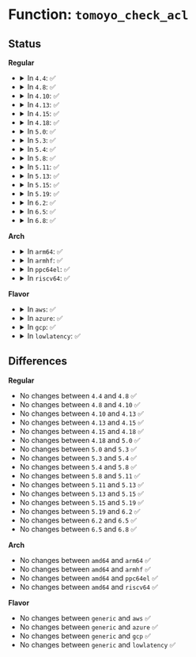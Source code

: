 # Function: <code>tomoyo_check_acl</code>

## Status
<b>Regular</b>
<ul>
<li>
<details>
<summary>In <code>4.4</code>: ✅</summary>

```c
void tomoyo_check_acl(struct tomoyo_request_info *r, bool (*check_entry)(struct tomoyo_request_info *, const struct tomoyo_acl_info *));
```

**Collision:** Unique Global

**Inline:** No

**Transformation:** False

**Instances:**

```
In security/tomoyo/domain.c (ffffffff8136d6e0)
Location: security/tomoyo/domain.c:156
Inline: False
Direct callers:
  - security/tomoyo/environ.c:tomoyo_env_perm
  - security/tomoyo/file.c:tomoyo_execute_permission
  - security/tomoyo/file.c:tomoyo_path_number_perm
  - security/tomoyo/file.c:tomoyo_mkdev_perm
  - security/tomoyo/file.c:tomoyo_path2_perm
  - security/tomoyo/mount.c:tomoyo_mount_acl
  - security/tomoyo/network.c:tomoyo_unix_entry
  - security/tomoyo/securityfs_if.c:tomoyo_write_self
```
**Symbols:**

```
ffffffff8136d6e0-ffffffff8136d798: tomoyo_check_acl (STB_GLOBAL)
```
</details>
</li>
<li>
<details>
<summary>In <code>4.8</code>: ✅</summary>

```c
void tomoyo_check_acl(struct tomoyo_request_info *r, bool (*check_entry)(struct tomoyo_request_info *, const struct tomoyo_acl_info *));
```

**Collision:** Unique Global

**Inline:** No

**Transformation:** False

**Instances:**

```
In security/tomoyo/domain.c (ffffffff813a3920)
Location: security/tomoyo/domain.c:156
Inline: False
Direct callers:
  - security/tomoyo/environ.c:tomoyo_env_perm
  - security/tomoyo/file.c:tomoyo_path2_perm
  - security/tomoyo/file.c:tomoyo_mkdev_perm
  - security/tomoyo/file.c:tomoyo_path_number_perm
  - security/tomoyo/file.c:tomoyo_execute_permission
  - security/tomoyo/mount.c:tomoyo_mount_acl
  - security/tomoyo/network.c:tomoyo_unix_entry
  - security/tomoyo/securityfs_if.c:tomoyo_write_self
```
**Symbols:**

```
ffffffff813a3920-ffffffff813a39de: tomoyo_check_acl (STB_GLOBAL)
```
</details>
</li>
<li>
<details>
<summary>In <code>4.10</code>: ✅</summary>

```c
void tomoyo_check_acl(struct tomoyo_request_info *r, bool (*check_entry)(struct tomoyo_request_info *, const struct tomoyo_acl_info *));
```

**Collision:** Unique Global

**Inline:** No

**Transformation:** False

**Instances:**

```
In security/tomoyo/domain.c (ffffffff813ba4a0)
Location: security/tomoyo/domain.c:156
Inline: False
Direct callers:
  - security/tomoyo/environ.c:tomoyo_env_perm
  - security/tomoyo/file.c:tomoyo_path2_perm
  - security/tomoyo/file.c:tomoyo_mkdev_perm
  - security/tomoyo/file.c:tomoyo_path_number_perm
  - security/tomoyo/file.c:tomoyo_execute_permission
  - security/tomoyo/mount.c:tomoyo_mount_acl
  - security/tomoyo/network.c:tomoyo_unix_entry
  - security/tomoyo/securityfs_if.c:tomoyo_write_self
```
**Symbols:**

```
ffffffff813ba4a0-ffffffff813ba55e: tomoyo_check_acl (STB_GLOBAL)
```
</details>
</li>
<li>
<details>
<summary>In <code>4.13</code>: ✅</summary>

```c
void tomoyo_check_acl(struct tomoyo_request_info *r, bool (*check_entry)(struct tomoyo_request_info *, const struct tomoyo_acl_info *));
```

**Collision:** Unique Global

**Inline:** No

**Transformation:** False

**Instances:**

```
In security/tomoyo/domain.c (ffffffff813d0d30)
Location: security/tomoyo/domain.c:158
Inline: False
Direct callers:
  - security/tomoyo/environ.c:tomoyo_env_perm
  - security/tomoyo/file.c:tomoyo_path2_perm
  - security/tomoyo/file.c:tomoyo_mkdev_perm
  - security/tomoyo/file.c:tomoyo_path_number_perm
  - security/tomoyo/file.c:tomoyo_execute_permission
  - security/tomoyo/mount.c:tomoyo_mount_acl
  - security/tomoyo/network.c:tomoyo_unix_entry
  - security/tomoyo/securityfs_if.c:tomoyo_write_self
```
**Symbols:**

```
ffffffff813d0d30-ffffffff813d0def: tomoyo_check_acl (STB_GLOBAL)
```
</details>
</li>
<li>
<details>
<summary>In <code>4.15</code>: ✅</summary>

```c
void tomoyo_check_acl(struct tomoyo_request_info *r, bool (*check_entry)(struct tomoyo_request_info *, const struct tomoyo_acl_info *));
```

**Collision:** Unique Global

**Inline:** No

**Transformation:** False

**Instances:**

```
In security/tomoyo/domain.c (ffffffff813f71e0)
Location: security/tomoyo/domain.c:159
Inline: False
Direct callers:
  - security/tomoyo/environ.c:tomoyo_env_perm
  - security/tomoyo/file.c:tomoyo_path2_perm
  - security/tomoyo/file.c:tomoyo_mkdev_perm
  - security/tomoyo/file.c:tomoyo_path_number_perm
  - security/tomoyo/file.c:tomoyo_execute_permission
  - security/tomoyo/mount.c:tomoyo_mount_acl
  - security/tomoyo/network.c:tomoyo_unix_entry
  - security/tomoyo/securityfs_if.c:tomoyo_write_self
```
**Symbols:**

```
ffffffff813f71e0-ffffffff813f72a1: tomoyo_check_acl (STB_GLOBAL)
```
</details>
</li>
<li>
<details>
<summary>In <code>4.18</code>: ✅</summary>

```c
void tomoyo_check_acl(struct tomoyo_request_info *r, bool (*check_entry)(struct tomoyo_request_info *, const struct tomoyo_acl_info *));
```

**Collision:** Unique Global

**Inline:** No

**Transformation:** False

**Instances:**

```
In security/tomoyo/domain.c (ffffffff814281b0)
Location: security/tomoyo/domain.c:159
Inline: False
Direct callers:
  - security/tomoyo/environ.c:tomoyo_env_perm
  - security/tomoyo/file.c:tomoyo_path2_perm
  - security/tomoyo/file.c:tomoyo_mkdev_perm
  - security/tomoyo/file.c:tomoyo_path_number_perm
  - security/tomoyo/file.c:tomoyo_execute_permission
  - security/tomoyo/mount.c:tomoyo_mount_acl
  - security/tomoyo/network.c:tomoyo_unix_entry
  - security/tomoyo/securityfs_if.c:tomoyo_write_self
```
**Symbols:**

```
ffffffff814281b0-ffffffff81428277: tomoyo_check_acl (STB_GLOBAL)
```
</details>
</li>
<li>
<details>
<summary>In <code>5.0</code>: ✅</summary>

```c
void tomoyo_check_acl(struct tomoyo_request_info *r, bool (*check_entry)(struct tomoyo_request_info *, const struct tomoyo_acl_info *));
```

**Collision:** Unique Global

**Inline:** No

**Transformation:** False

**Instances:**

```
In security/tomoyo/domain.c (ffffffff81444a60)
Location: security/tomoyo/domain.c:159
Inline: False
Direct callers:
  - security/tomoyo/environ.c:tomoyo_env_perm
  - security/tomoyo/file.c:tomoyo_path2_perm
  - security/tomoyo/file.c:tomoyo_mkdev_perm
  - security/tomoyo/file.c:tomoyo_path_number_perm
  - security/tomoyo/file.c:tomoyo_execute_permission
  - security/tomoyo/mount.c:tomoyo_mount_acl
  - security/tomoyo/network.c:tomoyo_unix_entry
  - security/tomoyo/securityfs_if.c:tomoyo_write_self
```
**Symbols:**

```
ffffffff81444a60-ffffffff81444b27: tomoyo_check_acl (STB_GLOBAL)
```
</details>
</li>
<li>
<details>
<summary>In <code>5.3</code>: ✅</summary>

```c
void tomoyo_check_acl(struct tomoyo_request_info *r, bool (*check_entry)(struct tomoyo_request_info *, const struct tomoyo_acl_info *));
```

**Collision:** Unique Global

**Inline:** No

**Transformation:** False

**Instances:**

```
In security/tomoyo/domain.c (ffffffff81472740)
Location: security/tomoyo/domain.c:159
Inline: False
Direct callers:
  - security/tomoyo/environ.c:tomoyo_env_perm
  - security/tomoyo/file.c:tomoyo_path2_perm
  - security/tomoyo/file.c:tomoyo_mkdev_perm
  - security/tomoyo/file.c:tomoyo_path_number_perm
  - security/tomoyo/file.c:tomoyo_execute_permission
  - security/tomoyo/mount.c:tomoyo_mount_acl
  - security/tomoyo/network.c:tomoyo_unix_entry
  - security/tomoyo/securityfs_if.c:tomoyo_write_self
```
**Symbols:**

```
ffffffff81472740-ffffffff8147280d: tomoyo_check_acl (STB_GLOBAL)
```
</details>
</li>
<li>
<details>
<summary>In <code>5.4</code>: ✅</summary>

```c
void tomoyo_check_acl(struct tomoyo_request_info *r, bool (*check_entry)(struct tomoyo_request_info *, const struct tomoyo_acl_info *));
```

**Collision:** Unique Global

**Inline:** No

**Transformation:** False

**Instances:**

```
In security/tomoyo/domain.c (ffffffff8148c4e0)
Location: security/tomoyo/domain.c:161
Inline: False
Direct callers:
  - security/tomoyo/environ.c:tomoyo_env_perm
  - security/tomoyo/file.c:tomoyo_path2_perm
  - security/tomoyo/file.c:tomoyo_mkdev_perm
  - security/tomoyo/file.c:tomoyo_path_number_perm
  - security/tomoyo/file.c:tomoyo_execute_permission
  - security/tomoyo/mount.c:tomoyo_mount_acl
  - security/tomoyo/network.c:tomoyo_unix_entry
  - security/tomoyo/securityfs_if.c:tomoyo_write_self
```
**Symbols:**

```
ffffffff8148c4e0-ffffffff8148c5ad: tomoyo_check_acl (STB_GLOBAL)
```
</details>
</li>
<li>
<details>
<summary>In <code>5.8</code>: ✅</summary>

```c
void tomoyo_check_acl(struct tomoyo_request_info *r, bool (*check_entry)(struct tomoyo_request_info *, const struct tomoyo_acl_info *));
```

**Collision:** Unique Global

**Inline:** No

**Transformation:** False

**Instances:**

```
In security/tomoyo/domain.c (ffffffff814e3780)
Location: security/tomoyo/domain.c:161
Inline: False
Direct callers:
  - security/tomoyo/environ.c:tomoyo_env_perm
  - security/tomoyo/file.c:tomoyo_path2_perm
  - security/tomoyo/file.c:tomoyo_mkdev_perm
  - security/tomoyo/file.c:tomoyo_path_number_perm
  - security/tomoyo/file.c:tomoyo_execute_permission
  - security/tomoyo/mount.c:tomoyo_mount_acl
  - security/tomoyo/network.c:tomoyo_unix_entry
  - security/tomoyo/network.c:tomoyo_inet_entry
  - security/tomoyo/securityfs_if.c:tomoyo_write_self
```
**Symbols:**

```
ffffffff814e3780-ffffffff814e384d: tomoyo_check_acl (STB_GLOBAL)
```
</details>
</li>
<li>
<details>
<summary>In <code>5.11</code>: ✅</summary>

```c
void tomoyo_check_acl(struct tomoyo_request_info *r, bool (*check_entry)(struct tomoyo_request_info *, const struct tomoyo_acl_info *));
```

**Collision:** Unique Global

**Inline:** No

**Transformation:** False

**Instances:**

```
In security/tomoyo/domain.c (ffffffff81500bb0)
Location: security/tomoyo/domain.c:161
Inline: False
Direct callers:
  - security/tomoyo/environ.c:tomoyo_env_perm
  - security/tomoyo/file.c:tomoyo_path2_perm
  - security/tomoyo/file.c:tomoyo_mkdev_perm
  - security/tomoyo/file.c:tomoyo_path_number_perm
  - security/tomoyo/file.c:tomoyo_execute_permission
  - security/tomoyo/mount.c:tomoyo_mount_acl
  - security/tomoyo/network.c:tomoyo_unix_entry
  - security/tomoyo/network.c:tomoyo_inet_entry
  - security/tomoyo/securityfs_if.c:tomoyo_write_self
```
**Symbols:**

```
ffffffff81500bb0-ffffffff81500c7d: tomoyo_check_acl (STB_GLOBAL)
```
</details>
</li>
<li>
<details>
<summary>In <code>5.13</code>: ✅</summary>

```c
void tomoyo_check_acl(struct tomoyo_request_info *r, bool (*check_entry)(struct tomoyo_request_info *, const struct tomoyo_acl_info *));
```

**Collision:** Unique Global

**Inline:** No

**Transformation:** False

**Instances:**

```
In security/tomoyo/domain.c (ffffffff81507640)
Location: security/tomoyo/domain.c:161
Inline: False
Direct callers:
  - security/tomoyo/environ.c:tomoyo_env_perm
  - security/tomoyo/file.c:tomoyo_path2_perm
  - security/tomoyo/file.c:tomoyo_mkdev_perm
  - security/tomoyo/file.c:tomoyo_path_number_perm
  - security/tomoyo/file.c:tomoyo_execute_permission
  - security/tomoyo/mount.c:tomoyo_mount_acl
  - security/tomoyo/network.c:tomoyo_unix_entry
  - security/tomoyo/network.c:tomoyo_check_inet_address
  - security/tomoyo/securityfs_if.c:tomoyo_write_self
```
**Symbols:**

```
ffffffff81507640-ffffffff8150770e: tomoyo_check_acl (STB_GLOBAL)
```
</details>
</li>
<li>
<details>
<summary>In <code>5.15</code>: ✅</summary>

```c
void tomoyo_check_acl(struct tomoyo_request_info *r, bool (*check_entry)(struct tomoyo_request_info *, const struct tomoyo_acl_info *));
```

**Collision:** Unique Global

**Inline:** No

**Transformation:** False

**Instances:**

```
In security/tomoyo/domain.c (ffffffff815647d0)
Location: security/tomoyo/domain.c:161
Inline: False
Direct callers:
  - security/tomoyo/environ.c:tomoyo_env_perm
  - security/tomoyo/file.c:tomoyo_path2_perm
  - security/tomoyo/file.c:tomoyo_mkdev_perm
  - security/tomoyo/file.c:tomoyo_path_number_perm
  - security/tomoyo/file.c:tomoyo_execute_permission
  - security/tomoyo/mount.c:tomoyo_mount_acl
  - security/tomoyo/network.c:tomoyo_unix_entry
  - security/tomoyo/network.c:tomoyo_check_inet_address
  - security/tomoyo/securityfs_if.c:tomoyo_write_self
```
**Symbols:**

```
ffffffff815647d0-ffffffff815648ca: tomoyo_check_acl (STB_GLOBAL)
```
</details>
</li>
<li>
<details>
<summary>In <code>5.19</code>: ✅</summary>

```c
void tomoyo_check_acl(struct tomoyo_request_info *r, bool (*check_entry)(struct tomoyo_request_info *, const struct tomoyo_acl_info *));
```

**Collision:** Unique Global

**Inline:** No

**Transformation:** False

**Instances:**

```
In security/tomoyo/domain.c (ffffffff815fff80)
Location: security/tomoyo/domain.c:161
Inline: False
Direct callers:
  - security/tomoyo/environ.c:tomoyo_env_perm
  - security/tomoyo/file.c:tomoyo_path2_perm
  - security/tomoyo/file.c:tomoyo_mkdev_perm
  - security/tomoyo/file.c:tomoyo_path_number_perm
  - security/tomoyo/file.c:tomoyo_execute_permission
  - security/tomoyo/mount.c:tomoyo_mount_acl
  - security/tomoyo/network.c:tomoyo_unix_entry
  - security/tomoyo/network.c:tomoyo_check_inet_address
  - security/tomoyo/securityfs_if.c:tomoyo_write_self
```
**Symbols:**

```
ffffffff815fff80-ffffffff8160006e: tomoyo_check_acl (STB_GLOBAL)
```
</details>
</li>
<li>
<details>
<summary>In <code>6.2</code>: ✅</summary>

```c
void tomoyo_check_acl(struct tomoyo_request_info *r, bool (*check_entry)(struct tomoyo_request_info *, const struct tomoyo_acl_info *));
```

**Collision:** Unique Global

**Inline:** No

**Transformation:** False

**Instances:**

```
In security/tomoyo/domain.c (ffffffff816b0e80)
Location: security/tomoyo/domain.c:161
Inline: False
Direct callers:
  - security/tomoyo/environ.c:tomoyo_env_perm
  - security/tomoyo/file.c:tomoyo_path2_perm
  - security/tomoyo/file.c:tomoyo_mkdev_perm
  - security/tomoyo/file.c:tomoyo_path_number_perm
  - security/tomoyo/file.c:tomoyo_execute_permission
  - security/tomoyo/mount.c:tomoyo_mount_acl
  - security/tomoyo/network.c:tomoyo_unix_entry
  - security/tomoyo/network.c:tomoyo_check_inet_address
  - security/tomoyo/securityfs_if.c:tomoyo_write_self
```
**Symbols:**

```
ffffffff816b0e80-ffffffff816b0f6e: tomoyo_check_acl (STB_GLOBAL)
```
</details>
</li>
<li>
<details>
<summary>In <code>6.5</code>: ✅</summary>

```c
void tomoyo_check_acl(struct tomoyo_request_info *r, bool (*check_entry)(struct tomoyo_request_info *, const struct tomoyo_acl_info *));
```

**Collision:** Unique Global

**Inline:** No

**Transformation:** False

**Instances:**

```
In security/tomoyo/domain.c (ffffffff816e9890)
Location: security/tomoyo/domain.c:161
Inline: False
Direct callers:
  - security/tomoyo/environ.c:tomoyo_env_perm
  - security/tomoyo/file.c:tomoyo_path2_perm
  - security/tomoyo/file.c:tomoyo_mkdev_perm
  - security/tomoyo/file.c:tomoyo_path_number_perm
  - security/tomoyo/file.c:tomoyo_execute_permission
  - security/tomoyo/mount.c:tomoyo_mount_acl
  - security/tomoyo/network.c:tomoyo_unix_entry
  - security/tomoyo/network.c:tomoyo_check_inet_address
  - security/tomoyo/securityfs_if.c:tomoyo_write_self
```
**Symbols:**

```
ffffffff816e9890-ffffffff816e9979: tomoyo_check_acl (STB_GLOBAL)
```
</details>
</li>
<li>
<details>
<summary>In <code>6.8</code>: ✅</summary>

```c
void tomoyo_check_acl(struct tomoyo_request_info *r, bool (*check_entry)(struct tomoyo_request_info *, const struct tomoyo_acl_info *));
```

**Collision:** Unique Global

**Inline:** No

**Transformation:** False

**Instances:**

```
In security/tomoyo/domain.c (ffffffff817265a0)
Location: security/tomoyo/domain.c:161
Inline: False
Direct callers:
  - security/tomoyo/environ.c:tomoyo_env_perm
  - security/tomoyo/file.c:tomoyo_path2_perm
  - security/tomoyo/file.c:tomoyo_mkdev_perm
  - security/tomoyo/file.c:tomoyo_path_number_perm
  - security/tomoyo/file.c:tomoyo_execute_permission
  - security/tomoyo/mount.c:tomoyo_mount_acl
  - security/tomoyo/network.c:tomoyo_unix_entry
  - security/tomoyo/network.c:tomoyo_check_inet_address
  - security/tomoyo/securityfs_if.c:tomoyo_write_self
```
**Symbols:**

```
ffffffff817265a0-ffffffff81726689: tomoyo_check_acl (STB_GLOBAL)
```
</details>
</li>
</ul>
<b>Arch</b>
<ul>
<li>
<details>
<summary>In <code>arm64</code>: ✅</summary>

```c
void tomoyo_check_acl(struct tomoyo_request_info *r, bool (*check_entry)(struct tomoyo_request_info *, const struct tomoyo_acl_info *));
```

**Collision:** Unique Global

**Inline:** No

**Transformation:** False

**Instances:**

```
In security/tomoyo/domain.c (ffff80001057f8d0)
Location: security/tomoyo/domain.c:161
Inline: False
Direct callers:
  - security/tomoyo/environ.c:tomoyo_env_perm
  - security/tomoyo/file.c:tomoyo_path2_perm
  - security/tomoyo/file.c:tomoyo_mkdev_perm
  - security/tomoyo/file.c:tomoyo_path_number_perm
  - security/tomoyo/file.c:tomoyo_execute_permission
  - security/tomoyo/mount.c:tomoyo_mount_acl
  - security/tomoyo/network.c:tomoyo_unix_entry
  - security/tomoyo/securityfs_if.c:tomoyo_write_self
```
**Symbols:**

```
ffff80001057f8d0-ffff80001057f9fc: tomoyo_check_acl (STB_GLOBAL)
```
</details>
</li>
<li>
<details>
<summary>In <code>armhf</code>: ✅</summary>

```c
void tomoyo_check_acl(struct tomoyo_request_info *r, bool (*check_entry)(struct tomoyo_request_info *, const struct tomoyo_acl_info *));
```

**Collision:** Unique Global

**Inline:** No

**Transformation:** False

**Instances:**

```
In security/tomoyo/domain.c (c0731df0)
Location: security/tomoyo/domain.c:161
Inline: False
Direct callers:
  - security/tomoyo/environ.c:tomoyo_env_perm
  - security/tomoyo/file.c:tomoyo_path2_perm
  - security/tomoyo/file.c:tomoyo_mkdev_perm
  - security/tomoyo/file.c:tomoyo_path_number_perm
  - security/tomoyo/file.c:tomoyo_execute_permission
  - security/tomoyo/mount.c:tomoyo_mount_acl
  - security/tomoyo/network.c:tomoyo_unix_entry
  - security/tomoyo/securityfs_if.c:tomoyo_write_self
```
**Symbols:**

```
c0731df0-c0731f0c: tomoyo_check_acl (STB_GLOBAL)
```
</details>
</li>
<li>
<details>
<summary>In <code>ppc64el</code>: ✅</summary>

```c
void tomoyo_check_acl(struct tomoyo_request_info *r, bool (*check_entry)(struct tomoyo_request_info *, const struct tomoyo_acl_info *));
```

**Collision:** Unique Global

**Inline:** No

**Transformation:** False

**Instances:**

```
In security/tomoyo/domain.c (c0000000006ecbd0)
Location: security/tomoyo/domain.c:161
Inline: False
Direct callers:
  - security/tomoyo/environ.c:tomoyo_env_perm
  - security/tomoyo/file.c:tomoyo_path2_perm
  - security/tomoyo/file.c:tomoyo_mkdev_perm
  - security/tomoyo/file.c:tomoyo_path_number_perm
  - security/tomoyo/file.c:tomoyo_execute_permission
  - security/tomoyo/mount.c:tomoyo_mount_acl
  - security/tomoyo/network.c:tomoyo_unix_entry
  - security/tomoyo/securityfs_if.c:tomoyo_write_self
```
**Symbols:**

```
c0000000006ecbd0-c0000000006ecd68: tomoyo_check_acl (STB_GLOBAL)
```
</details>
</li>
<li>
<details>
<summary>In <code>riscv64</code>: ✅</summary>

```c
void tomoyo_check_acl(struct tomoyo_request_info *r, bool (*check_entry)(struct tomoyo_request_info *, const struct tomoyo_acl_info *));
```

**Collision:** Unique Global

**Inline:** No

**Transformation:** False

**Instances:**

```
In security/tomoyo/domain.c (ffffffe0003d0734)
Location: security/tomoyo/domain.c:161
Inline: False
Direct callers:
  - security/tomoyo/environ.c:tomoyo_env_perm
  - security/tomoyo/file.c:tomoyo_path2_perm
  - security/tomoyo/file.c:tomoyo_mkdev_perm
  - security/tomoyo/file.c:tomoyo_path_number_perm
  - security/tomoyo/file.c:tomoyo_execute_permission
  - security/tomoyo/mount.c:tomoyo_mount_acl
  - security/tomoyo/network.c:tomoyo_unix_entry
  - security/tomoyo/securityfs_if.c:tomoyo_write_self
```
**Symbols:**

```
ffffffe0003d0734-ffffffe0003d0868: tomoyo_check_acl (STB_GLOBAL)
```
</details>
</li>
</ul>
<b>Flavor</b>
<ul>
<li>
<details>
<summary>In <code>aws</code>: ✅</summary>

```c
void tomoyo_check_acl(struct tomoyo_request_info *r, bool (*check_entry)(struct tomoyo_request_info *, const struct tomoyo_acl_info *));
```

**Collision:** Unique Global

**Inline:** No

**Transformation:** False

**Instances:**

```
In security/tomoyo/domain.c (ffffffff81484ac0)
Location: security/tomoyo/domain.c:161
Inline: False
Direct callers:
  - security/tomoyo/environ.c:tomoyo_env_perm
  - security/tomoyo/file.c:tomoyo_path2_perm
  - security/tomoyo/file.c:tomoyo_mkdev_perm
  - security/tomoyo/file.c:tomoyo_path_number_perm
  - security/tomoyo/file.c:tomoyo_execute_permission
  - security/tomoyo/mount.c:tomoyo_mount_acl
  - security/tomoyo/network.c:tomoyo_unix_entry
  - security/tomoyo/securityfs_if.c:tomoyo_write_self
```
**Symbols:**

```
ffffffff81484ac0-ffffffff81484b8d: tomoyo_check_acl (STB_GLOBAL)
```
</details>
</li>
<li>
<details>
<summary>In <code>azure</code>: ✅</summary>

```c
void tomoyo_check_acl(struct tomoyo_request_info *r, bool (*check_entry)(struct tomoyo_request_info *, const struct tomoyo_acl_info *));
```

**Collision:** Unique Global

**Inline:** No

**Transformation:** False

**Instances:**

```
In security/tomoyo/domain.c (ffffffff814754e0)
Location: security/tomoyo/domain.c:161
Inline: False
Direct callers:
  - security/tomoyo/environ.c:tomoyo_env_perm
  - security/tomoyo/file.c:tomoyo_path2_perm
  - security/tomoyo/file.c:tomoyo_mkdev_perm
  - security/tomoyo/file.c:tomoyo_path_number_perm
  - security/tomoyo/file.c:tomoyo_execute_permission
  - security/tomoyo/mount.c:tomoyo_mount_acl
  - security/tomoyo/network.c:tomoyo_unix_entry
  - security/tomoyo/securityfs_if.c:tomoyo_write_self
```
**Symbols:**

```
ffffffff814754e0-ffffffff814755ad: tomoyo_check_acl (STB_GLOBAL)
```
</details>
</li>
<li>
<details>
<summary>In <code>gcp</code>: ✅</summary>

```c
void tomoyo_check_acl(struct tomoyo_request_info *r, bool (*check_entry)(struct tomoyo_request_info *, const struct tomoyo_acl_info *));
```

**Collision:** Unique Global

**Inline:** No

**Transformation:** False

**Instances:**

```
In security/tomoyo/domain.c (ffffffff81480b60)
Location: security/tomoyo/domain.c:161
Inline: False
Direct callers:
  - security/tomoyo/environ.c:tomoyo_env_perm
  - security/tomoyo/file.c:tomoyo_path2_perm
  - security/tomoyo/file.c:tomoyo_mkdev_perm
  - security/tomoyo/file.c:tomoyo_path_number_perm
  - security/tomoyo/file.c:tomoyo_execute_permission
  - security/tomoyo/mount.c:tomoyo_mount_acl
  - security/tomoyo/network.c:tomoyo_unix_entry
  - security/tomoyo/securityfs_if.c:tomoyo_write_self
```
**Symbols:**

```
ffffffff81480b60-ffffffff81480c2d: tomoyo_check_acl (STB_GLOBAL)
```
</details>
</li>
<li>
<details>
<summary>In <code>lowlatency</code>: ✅</summary>

```c
void tomoyo_check_acl(struct tomoyo_request_info *r, bool (*check_entry)(struct tomoyo_request_info *, const struct tomoyo_acl_info *));
```

**Collision:** Unique Global

**Inline:** No

**Transformation:** False

**Instances:**

```
In security/tomoyo/domain.c (ffffffff814986d0)
Location: security/tomoyo/domain.c:161
Inline: False
Direct callers:
  - security/tomoyo/environ.c:tomoyo_env_perm
  - security/tomoyo/file.c:tomoyo_path2_perm
  - security/tomoyo/file.c:tomoyo_mkdev_perm
  - security/tomoyo/file.c:tomoyo_path_number_perm
  - security/tomoyo/file.c:tomoyo_execute_permission
  - security/tomoyo/mount.c:tomoyo_mount_acl
  - security/tomoyo/network.c:tomoyo_unix_entry
  - security/tomoyo/securityfs_if.c:tomoyo_write_self
```
**Symbols:**

```
ffffffff814986d0-ffffffff8149879d: tomoyo_check_acl (STB_GLOBAL)
```
</details>
</li>
</ul>

## Differences
<b>Regular</b>
<ul>
<li>
No changes between <code>4.4</code> and <code>4.8</code> ✅
</li>
<li>
No changes between <code>4.8</code> and <code>4.10</code> ✅
</li>
<li>
No changes between <code>4.10</code> and <code>4.13</code> ✅
</li>
<li>
No changes between <code>4.13</code> and <code>4.15</code> ✅
</li>
<li>
No changes between <code>4.15</code> and <code>4.18</code> ✅
</li>
<li>
No changes between <code>4.18</code> and <code>5.0</code> ✅
</li>
<li>
No changes between <code>5.0</code> and <code>5.3</code> ✅
</li>
<li>
No changes between <code>5.3</code> and <code>5.4</code> ✅
</li>
<li>
No changes between <code>5.4</code> and <code>5.8</code> ✅
</li>
<li>
No changes between <code>5.8</code> and <code>5.11</code> ✅
</li>
<li>
No changes between <code>5.11</code> and <code>5.13</code> ✅
</li>
<li>
No changes between <code>5.13</code> and <code>5.15</code> ✅
</li>
<li>
No changes between <code>5.15</code> and <code>5.19</code> ✅
</li>
<li>
No changes between <code>5.19</code> and <code>6.2</code> ✅
</li>
<li>
No changes between <code>6.2</code> and <code>6.5</code> ✅
</li>
<li>
No changes between <code>6.5</code> and <code>6.8</code> ✅
</li>
</ul>
<b>Arch</b>
<ul>
<li>
No changes between <code>amd64</code> and <code>arm64</code> ✅
</li>
<li>
No changes between <code>amd64</code> and <code>armhf</code> ✅
</li>
<li>
No changes between <code>amd64</code> and <code>ppc64el</code> ✅
</li>
<li>
No changes between <code>amd64</code> and <code>riscv64</code> ✅
</li>
</ul>
<b>Flavor</b>
<ul>
<li>
No changes between <code>generic</code> and <code>aws</code> ✅
</li>
<li>
No changes between <code>generic</code> and <code>azure</code> ✅
</li>
<li>
No changes between <code>generic</code> and <code>gcp</code> ✅
</li>
<li>
No changes between <code>generic</code> and <code>lowlatency</code> ✅
</li>
</ul>

